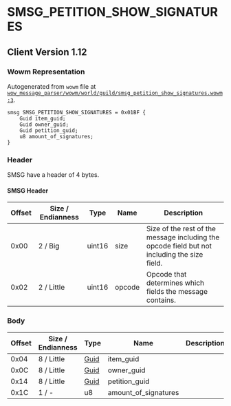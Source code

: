 # SMSG_PETITION_SHOW_SIGNATURES

## Client Version 1.12

### Wowm Representation

Autogenerated from `wowm` file at [`wow_message_parser/wowm/world/guild/smsg_petition_show_signatures.wowm:3`](https://github.com/gtker/wow_messages/tree/main/wow_message_parser/wowm/world/guild/smsg_petition_show_signatures.wowm#L3).
```rust,ignore
smsg SMSG_PETITION_SHOW_SIGNATURES = 0x01BF {
    Guid item_guid;
    Guid owner_guid;
    Guid petition_guid;
    u8 amount_of_signatures;
}
```
### Header

SMSG have a header of 4 bytes.

#### SMSG Header

| Offset | Size / Endianness | Type   | Name   | Description |
| ------ | ----------------- | ------ | ------ | ----------- |
| 0x00   | 2 / Big           | uint16 | size   | Size of the rest of the message including the opcode field but not including the size field.|
| 0x02   | 2 / Little        | uint16 | opcode | Opcode that determines which fields the message contains.|

### Body

| Offset | Size / Endianness | Type | Name | Description | Comment |
| ------ | ----------------- | ---- | ---- | ----------- | ------- |
| 0x04 | 8 / Little | [Guid](../spec/packed-guid.md) | item_guid |  |  |
| 0x0C | 8 / Little | [Guid](../spec/packed-guid.md) | owner_guid |  |  |
| 0x14 | 8 / Little | [Guid](../spec/packed-guid.md) | petition_guid |  |  |
| 0x1C | 1 / - | u8 | amount_of_signatures |  |  |

